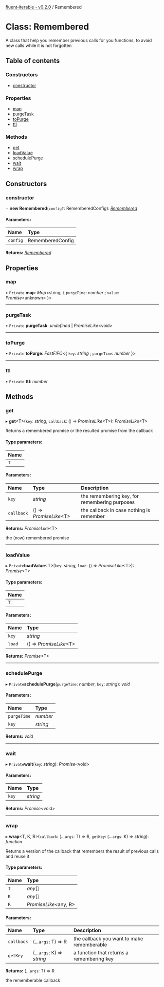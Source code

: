 [fluent-iterable - v0.2.0](../README.md) / Remembered

# Class: Remembered

A class that help you remember previous calls for you functions, to avoid new calls while it is not forgotten

## Table of contents

### Constructors

- [constructor](remembered.md#constructor)

### Properties

- [map](remembered.md#map)
- [purgeTask](remembered.md#purgetask)
- [toPurge](remembered.md#topurge)
- [ttl](remembered.md#ttl)

### Methods

- [get](remembered.md#get)
- [loadValue](remembered.md#loadvalue)
- [schedulePurge](remembered.md#schedulepurge)
- [wait](remembered.md#wait)
- [wrap](remembered.md#wrap)

## Constructors

### constructor

\+ **new Remembered**(`config?`: RememberedConfig): [*Remembered*](remembered.md)

#### Parameters:

Name | Type |
:------ | :------ |
`config` | RememberedConfig |

**Returns:** [*Remembered*](remembered.md)

## Properties

### map

• `Private` **map**: *Map*<string, { `purgeTime`: *number* ; `value`: *Promise*<unknown\>  }\>

___

### purgeTask

• `Private` **purgeTask**: *undefined* \| *PromiseLike*<void\>

___

### toPurge

• `Private` **toPurge**: *FastFIFO*<{ `key`: *string* ; `purgeTime`: *number*  }\>

___

### ttl

• `Private` **ttl**: *number*

## Methods

### get

▸ **get**<T\>(`key`: *string*, `callback`: () => *PromiseLike*<T\>): *PromiseLike*<T\>

Returns a remembered promise or the resulted promise from the callback

#### Type parameters:

Name |
:------ |
`T` |

#### Parameters:

Name | Type | Description |
:------ | :------ | :------ |
`key` | *string* | the remembering key, for remembering purposes   |
`callback` | () => *PromiseLike*<T\> | the callback in case nothing is remember   |

**Returns:** *PromiseLike*<T\>

the (now) remembered promise

___

### loadValue

▸ `Private`**loadValue**<T\>(`key`: *string*, `load`: () => *PromiseLike*<T\>): *Promise*<T\>

#### Type parameters:

Name |
:------ |
`T` |

#### Parameters:

Name | Type |
:------ | :------ |
`key` | *string* |
`load` | () => *PromiseLike*<T\> |

**Returns:** *Promise*<T\>

___

### schedulePurge

▸ `Private`**schedulePurge**(`purgeTime`: *number*, `key`: *string*): *void*

#### Parameters:

Name | Type |
:------ | :------ |
`purgeTime` | *number* |
`key` | *string* |

**Returns:** *void*

___

### wait

▸ `Private`**wait**(`key`: *string*): *Promise*<void\>

#### Parameters:

Name | Type |
:------ | :------ |
`key` | *string* |

**Returns:** *Promise*<void\>

___

### wrap

▸ **wrap**<T, K, R\>(`callback`: (...`args`: T) => R, `getKey`: (...`args`: K) => *string*): *function*

Returns a version of the callback that remembers the result of previous calls and reuse it

#### Type parameters:

Name | Type |
:------ | :------ |
`T` | *any*[] |
`K` | *any*[] |
`R` | *PromiseLike*<any, R\> |

#### Parameters:

Name | Type | Description |
:------ | :------ | :------ |
`callback` | (...`args`: T) => R | the callback you want to make rememberable   |
`getKey` | (...`args`: K) => *string* | a function that returns a remembering key   |

**Returns:** (...`args`: T) => R

the rememberable callback

